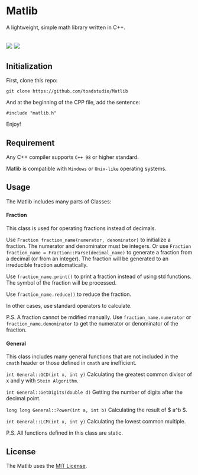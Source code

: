 # Matlib

A lightweight, simple math library written in C++.

![](https://img.shields.io/badge/version-Alpha%200.0.1-red.svg) [![](https://img.shields.io/badge/license-MIT-blue.svg)](https://github.com/ToadStudio/Matlib/blob/master/LICENSE)
-----
## Initialization

First, clone this repo:

```
git clone https://github.com/toadstudio/Matlib
```

And at the beginning of the CPP file, add the sentence:

```
#include "matlib.h"
```

Enjoy!

## Requirement

Any C++ compiler supports `C++ 98` or higher standard.

Matlib is compatible with `Windows` or `Unix-like` operating systems.

## Usage

The Matlib includes many parts of Classes:

#### Fraction

This class is used for operating fractions instead of decimals.

Use `Fraction fraction_name(numerator, denominator)` to initialize a fraction. The numerator and denominator must be integers. Or use `Fraction fraction_name = Fraction::Parse(decimal_name)` to generate a fraction from a decimal (or from an integer). The fraction will be generated to an irreducible fraction automatically.

Use `fraction_name.print()` to print a fraction instead of using std functions. The symbol of the fraction will be processed.

Use `fraction_name.reduce()` to reduce the fraction.

In other cases, use standard operators to calculate.

P.S. A fraction cannot be mdified manually. Use `fraction_name.numerator` or `fraction_name.denominator` to get the numerator or denominator of the fraction.

#### General

This class includes many general functions that are not included in the `cmath` header or those defined in `cmath` are inefficient.

`int General::GCD(int x, int y)` Calculating the greatest common divisor of x and y with `Stein Algorithm`.

`int General::GetDigits(double d)` Getting the number of digits after the decimal point.

`long long General::Power(int a, int b)` Calculating the result of $ a^b $.

`int General::LCM(int x, int y)` Calculating the lowest common multiple.

P.S. All functions defined in this class are static.

## License

The Matlib uses the [MIT License](https://github.com/ToadStudio/Matlib/blob/master/LICENSE).

